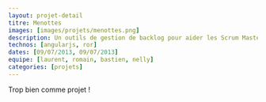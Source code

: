 ```yaml
---
layout: projet-detail
titre: Menottes
images: [images/projets/menottes.png]
description: Un outils de gestion de backlog pour aider les Scrum Master a se sortir des tableaux excel et des rapport sans fin !
technos: [angularjs, ror]
dates: [09/07/2013, 09/07/2013]
equipe: [laurent, romain, bastien, nelly]
categories: [projets]
---
```

Trop bien comme projet !